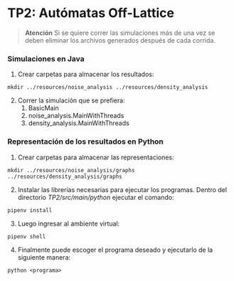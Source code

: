 # TP2: Autómatas Off-Lattice
> **Atención**
> Si se quiere correr las simulaciones más de una vez se deben eliminar los archivos generados después de  cada corrida.
### Simulaciones en Java

1. Crear carpetas para almacenar los resultados:
```
mkdir ../resources/noise_analysis ../resources/density_analysis
```
2. Correr la simulación que se prefiera:
   1. BasicMain
   2. noise_analysis.MainWithThreads
   3. density_analysis.MainWithThreads

### Representación de los resultados en Python

1. Crear carpetas para almacenar las representaciones:
```
mkdir ../resources/noise_analysis/graphs ../resources/density_analysis/graphs
```
2. Instalar las librerías necesarias para ejecutar los programas. Dentro del directorio *TP2/src/main/python* ejecutar el comando:
```
pipenv install 
```
3. Luego ingresar al ambiente virtual:
```
pipenv shell
```
4. Finalmente puede escoger el programa deseado y ejecutarlo de la siguiente manera:
```
python <programa>
```


